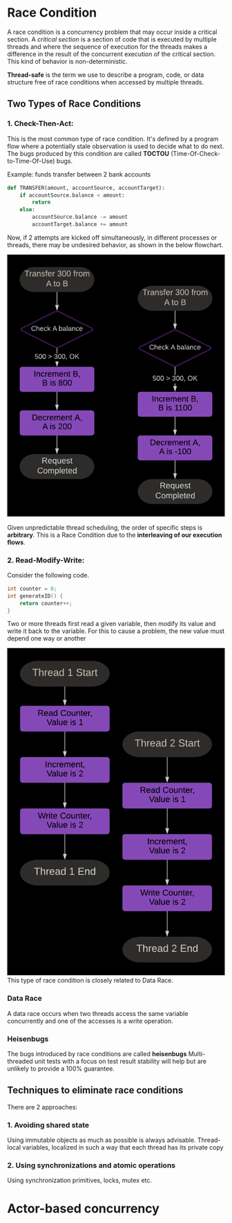 # Race Condition

A race condition is a concurrency problem that may occur inside a critical section. A *critical section* is a section of code that is executed by multiple threads and where the sequence of execution for the threads makes a difference in the result of the concurrent execution of the critical section.  This kind of behavior is non-deterministic.

**Thread-safe** is the term we use to describe a program, code, or data structure free of race conditions when accessed by multiple threads.

## Two Types of Race Conditions

### **1. Check-Then-Act:** 
This is the most common type of race condition. It's defined by a program flow where a potentially stale observation is used to decide what to do next. The bugs produced by this condition are called **TOCTOU** (Time-Of-Check-to-Time-Of-Use) bugs.

Example: funds transfer between 2 bank accounts

```python
def TRANSFER(amount, accountSource, accountTarget):
	if accountSource.balance < amount:
		return
	else:
		accountSource.balance -= amount
		accountTarget.balance += amount
```

Now, if 2 attempts are kicked off simultaneously, in different processes or threads, there may be undesired behavior, as shown in the below flowchart.


![](./public/RaceCondition1.png)

Given unpredictable thread scheduling, the order of specific steps is **arbitrary**.
This is a Race Condition due to the **interleaving of our execution flows**.


### **2. Read-Modify-Write**: 
Consider the following code.
```cpp
int counter = 0;
int generateID() {
	return counter++;
}
```

Two or more threads first read a given variable, then modify its value and write it back to the variable. For this to cause a problem, the new value must depend one way or another

![](./public/ReadModifyWrite.png)
This type of race condition is closely related to Data Race.

### Data Race
A data race occurs when two threads access the same variable concurrently and one of the accesses is a write operation.

### Heisenbugs
The bugs introduced by race conditions are called **heisenbugs**
Multi-threaded unit tests with a focus on test result stability will help but are unlikely to provide a 100% guarantee.

## Techniques to eliminate race conditions
There are 2 approaches:
### 1. Avoiding shared state
Using immutable objects as much as possible is always advisable. Thread-local variables, localized in such a way that each thread has its private copy

### 2. Using synchronizations and atomic operations
Using synchronization primitives, locks, mutex etc.

# Actor-based concurrency
